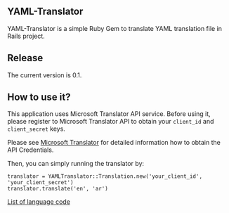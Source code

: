 ## YAML-Translator

YAML-Translator is a simple Ruby Gem to translate YAML translation file in Rails project.

## Release

The current version is 0.1.

## How to use it?

This application uses Microsoft Translator API service. Before using it, please register to Microsoft Translator API to obtain your `client_id` and `client_secret` keys.

Please see [Microsoft Translator](http://msdn.microsoft.com/en-us/library/hh454950.aspx) for detailed information how to obtain the API Credentials.

Then, you can simply running the translator by:

	translator = YAMLTranslator::Translation.new('your_client_id', 'your_client_secret')
	translator.translate('en', 'ar')

[List of language code](http://msdn.microsoft.com/en-us/library/hh456380.aspx)
